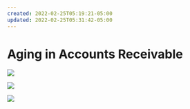 ```yaml
---
created: 2022-02-25T05:19:21-05:00
updated: 2022-02-25T05:31:42-05:00
---
```

# Aging in Accounts Receivable



![](https://i.imgur.com/j1LMhqn.jpg)



![](https://i.imgur.com/pPKmi2H.jpg)



![](https://i.imgur.com/s8c9Wvf.jpg)
